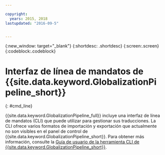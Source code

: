 ```yaml
---

copyright:
  years: 2015, 2018
lastupdated: "2016-09-5"


---
```


{:new_window: target="_blank"}
{:shortdesc: .shortdesc}
{:screen:.screen}
{:codeblock:.codeblock}

# Interfaz de línea de mandatos de {{site.data.keyword.GlobalizationPipeline_short}}
{: #cmd_line}

{{site.data.keyword.GlobalizationPipeline_full}} incluye una interfaz de línea de mandatos (CLI) que puede utilizar para gestionar sus traducciones. La CLI ofrece varios formatos de importación y exportación que actualmente no son visibles en el panel de control de {{site.data.keyword.GlobalizationPipeline_short}}. Para obtener más información, consulte la [Guía de usuario de la herramienta CLI de {{site.data.keyword.GlobalizationPipeline_short}}](https://github.com/IBM-Bluemix/gp-java-tools/tree/f89b577481dd7973d751dc5baca54a196efafc98/gp-cli).
